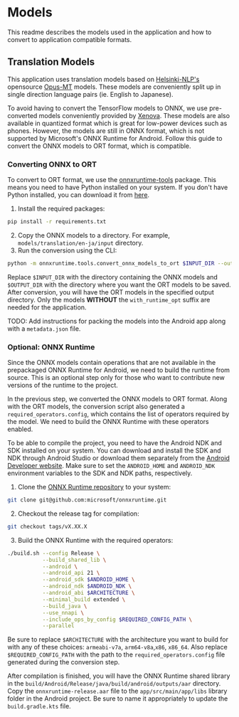 # Models
This readme describes the models used in the application and how to convert to application compatible formats.

## Translation Models
This application uses translation models based on [Helsinki-NLP's](https://huggingface.co/Helsinki-NLP) opensource [Opus-MT](https://github.com/Helsinki-NLP/OPUS-MT) models. These models are conveniently split up in single direction language pairs (ie. English to Japanese).

To avoid having to convert the TensorFlow models to ONNX, we use pre-converted models conveniently provided by [Xenova](https://huggingface.co/Xenova). These models are also available in quantized format which is great for low-power devices such as phones. However, the models are still in ONNX format, which is not supported by Microsoft's ONNX Runtime for Android. Follow this guide to convert the ONNX models to ORT format, which is compatible.

### Converting ONNX to ORT
To convert to ORT format, we use the [onnxruntime-tools](https://pypi.org/project/onnxruntime-tools/) package. This means you need to have Python installed on your system. If you don't have Python installed, you can download it from [here](https://www.python.org/downloads/).

1. Install the required packages:
```bash
pip install -r requirements.txt
```
2. Copy the ONNX models to a directory. For example, `models/translation/en-ja/input` directory.
3. Run the conversion using the CLI:
```bash
python -m onnxruntime.tools.convert_onnx_models_to_ort $INPUT_DIR --output_dir $OUTPUT_DIR --target_platform arm
```

Replace `$INPUT_DIR` with the directory containing the ONNX models and `$OUTPUT_DIR` with the directory where you want the ORT models to be saved. After conversion, you will have the ORT models in the specified output directory. Only the models **WITHOUT** the `with_runtime_opt` suffix are needed for the application.

TODO: Add instructions for packing the models into the Android app along with a `metadata.json` file.

### Optional: ONNX Runtime
Since the ONNX models contain operations that are not available in the prepackaged ONNX Runtime for Android, we need to build the runtime from source. This is an optional step only for those who want to contribute new versions of the runtime to the project.

In the previous step, we converted the ONNX models to ORT format. Along with the ORT models, the conversion script also generated a `required_operators.config`, which contains the list of operators required by the model. We need to build the ONNX Runtime with these operators enabled.

To be able to compile the project, you need to have the Android NDK and SDK installed on your system. You can download and install the SDK and NDK through Android Studio or download them separately from the [Android Developer website](https://developer.android.com/studio). Make sure to set the `ANDROID_HOME` and `ANDROID_NDK` environment variables to the SDK and NDK paths, respectively.

1. Clone the [ONNX Runtime repository](https://github.com/microsoft/onnxruntime) to your system:
```bash
git clone git@github.com:microsoft/onnxruntime.git
```
2. Checkout the release tag for compilation:
```bash
git checkout tags/vX.XX.X
```
3. Build the ONNX Runtime with the required operators:
```bash
./build.sh --config Release \
           --build_shared_lib \
           --android \
           --android_api 21 \
           --android_sdk $ANDROID_HOME \
           --android_ndk $ANDROID_NDK \
           --android_abi $ARCHITECTURE \
           --minimal_build extended \
           --build_java \
           --use_nnapi \
           --include_ops_by_config $REQUIRED_CONFIG_PATH \
           --parallel
```

Be sure to replace `$ARCHITECTURE` with the architecture you want to build for with any of these choices: `armeabi-v7a`, `arm64-v8a`,`x86`, `x86_64`. Also replace `$REQUIRED_CONFIG_PATH` with the path to the `required_operators.config` file generated during the conversion step.

After compilation is finished, you will have the ONNX Runtime shared library in the `build/Android/Release/java/build/android/outputs/aar` directory. Copy the `onnxruntime-release.aar` file to the `app/src/main/app/libs` library folder in the Android project. Be sure to name it appropriately to update the `build.gradle.kts` file.